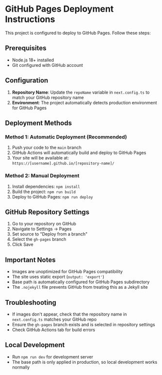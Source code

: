 # GitHub Pages Deployment Instructions

This project is configured to deploy to GitHub Pages. Follow these steps:

## Prerequisites
- Node.js 18+ installed
- Git configured with GitHub account

## Configuration
1. **Repository Name**: Update the `repoName` variable in `next.config.ts` to match your GitHub repository name
2. **Environment**: The project automatically detects production environment for GitHub Pages

## Deployment Methods

### Method 1: Automatic Deployment (Recommended)
1. Push your code to the `main` branch
2. GitHub Actions will automatically build and deploy to GitHub Pages
3. Your site will be available at: `https://[username].github.io/[repository-name]/`

### Method 2: Manual Deployment
1. Install dependencies: `npm install`
2. Build the project: `npm run build`
3. Deploy to GitHub Pages: `npm run deploy`

## GitHub Repository Settings
1. Go to your repository on GitHub
2. Navigate to Settings → Pages
3. Set source to "Deploy from a branch"
4. Select the `gh-pages` branch
5. Click Save

## Important Notes
- Images are unoptimized for GitHub Pages compatibility
- The site uses static export (`output: 'export'`)
- Base path is automatically configured for GitHub Pages subdirectory
- The `.nojekyll` file prevents GitHub from treating this as a Jekyll site

## Troubleshooting
- If images don't appear, check that the repository name in `next.config.ts` matches your GitHub repo
- Ensure the `gh-pages` branch exists and is selected in repository settings
- Check GitHub Actions tab for build errors

## Local Development
- Run `npm run dev` for development server
- The base path is only applied in production, so local development works normally
